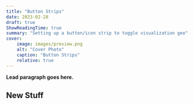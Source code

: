 ```yaml
---
title: "Button Strips"
date: 2023-02-28
draft: true
ShowReadingTime: true
summary: "Setting up a button/icon strip to toggle visualization geo"
cover:
    image: images/preview.png
    alt: "Cover Photo"
    caption: "Button Strips"
    relative: true
---
```


**Lead paragraph goes here.**

## New Stuff
